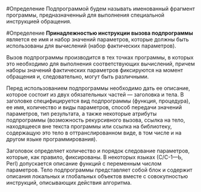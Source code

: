 #Определение Подпрограммой будем называть именованный фрагмент программы, предназначенный для выполнения специальной инструкцией обращения.

#Определение **Принадлежностью инструкции вызова подпрограммы** является ее имя и набор значений параметров, которые должны быть использованы для вычислений (набор фактических параметров).

Вызов подпрограммы производится в тех точках программы, в которых это необходимо для выполнения соответствующих вычислений, причем наборы значений фактических параметров фиксируются на момент обращения и, следовательно, могут быть различными.

Перед использованием подпрограммы необходимо дать ее описание, которое состоит из двух обязательных частей — заголовка и тела. В заголовке специфицируется вид подпрограммы (функция, процедура), ее имя, количество и виды параметров, способ передачи значений параметров, тип результата, а также некоторые атрибуты подпрограммы (возможность рекурсивного вызова, ссылка на тело, находящееся вне текста программы или ссылка на библиотеку, содержащую это тело в оттранслированном виде, в том числе и на другом языке программирования). 

Заголовок определяет количество и порядок следование параметров, которые, как правило, фиксированы. В некоторых языках (С/С-1—Ь, Perl) допускается описание функций с переменным числом параметров. Тело подпрограммы представляет собой блок и содержит описания локальных и глобальных объектов вместе с совокупностью инструкций, описывающих действия алгоритма.